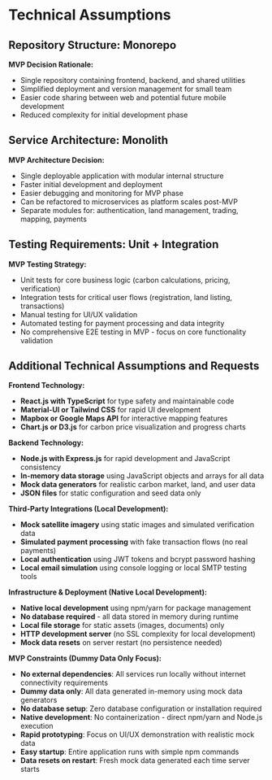 # Technical Assumptions

## Repository Structure: Monorepo
**MVP Decision Rationale:**
- Single repository containing frontend, backend, and shared utilities
- Simplified deployment and version management for small team
- Easier code sharing between web and potential future mobile development
- Reduced complexity for initial development phase

## Service Architecture: Monolith
**MVP Architecture Decision:**
- Single deployable application with modular internal structure
- Faster initial development and deployment
- Easier debugging and monitoring for MVP phase
- Can be refactored to microservices as platform scales post-MVP
- Separate modules for: authentication, land management, trading, mapping, payments

## Testing Requirements: Unit + Integration
**MVP Testing Strategy:**
- Unit tests for core business logic (carbon calculations, pricing, verification)
- Integration tests for critical user flows (registration, land listing, transactions)
- Manual testing for UI/UX validation
- Automated testing for payment processing and data integrity
- No comprehensive E2E testing in MVP - focus on core functionality validation

## Additional Technical Assumptions and Requests

**Frontend Technology:**
- **React.js with TypeScript** for type safety and maintainable code
- **Material-UI or Tailwind CSS** for rapid UI development
- **Mapbox or Google Maps API** for interactive mapping features
- **Chart.js or D3.js** for carbon price visualization and progress charts

**Backend Technology:**
- **Node.js with Express.js** for rapid development and JavaScript consistency
- **In-memory data storage** using JavaScript objects and arrays for all data
- **Mock data generators** for realistic carbon market, land, and user data
- **JSON files** for static configuration and seed data only

**Third-Party Integrations (Local Development):**
- **Mock satellite imagery** using static images and simulated verification data
- **Simulated payment processing** with fake transaction flows (no real payments)
- **Local authentication** using JWT tokens and bcrypt password hashing
- **Local email simulation** using console logging or local SMTP testing tools

**Infrastructure & Deployment (Native Local Development):**
- **Native local development** using npm/yarn for package management
- **No database required** - all data stored in memory during runtime
- **Local file storage** for static assets (images, documents) only
- **HTTP development server** (no SSL complexity for local development)
- **Mock data resets** on server restart (no persistence needed)

**MVP Constraints (Dummy Data Only Focus):**
- **No external dependencies**: All services run locally without internet connectivity requirements
- **Dummy data only**: All data generated in-memory using mock data generators
- **No database setup**: Zero database configuration or installation required
- **Native development**: No containerization - direct npm/yarn and Node.js execution
- **Rapid prototyping**: Focus on UI/UX demonstration with realistic mock data
- **Easy startup**: Entire application runs with simple npm commands
- **Data resets on restart**: Fresh mock data generated each time server starts

